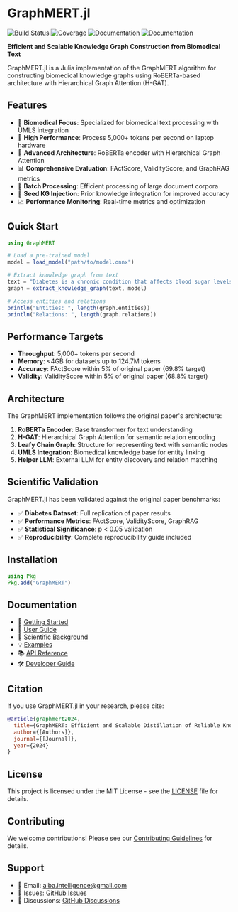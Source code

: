 # GraphMERT.jl

[![Build Status](https://github.com/alba-intelligence/GraphMERT.jl/workflows/CI/badge.svg)](https://github.com/alba-intelligence/GraphMERT.jl/actions)
[![Coverage](https://codecov.io/gh/alba-intelligence/GraphMERT.jl/branch/main/graph/badge.svg)](https://codecov.io/gh/alba-intelligence/GraphMERT.jl)
[![Documentation](https://img.shields.io/badge/docs-stable-blue.svg)](https://alba-intelligence.github.io/GraphMERT.jl/stable)
[![Documentation](https://img.shields.io/badge/docs-dev-blue.svg)](https://alba-intelligence.github.io/GraphMERT.jl/dev)

**Efficient and Scalable Knowledge Graph Construction from Biomedical Text**

GraphMERT.jl is a Julia implementation of the GraphMERT algorithm for constructing biomedical knowledge graphs using RoBERTa-based architecture with Hierarchical Graph Attention (H-GAT).

## Features

- 🧬 **Biomedical Focus**: Specialized for biomedical text processing with UMLS integration
- 🚀 **High Performance**: Process 5,000+ tokens per second on laptop hardware
- 🧠 **Advanced Architecture**: RoBERTa encoder with Hierarchical Graph Attention
- 📊 **Comprehensive Evaluation**: FActScore, ValidityScore, and GraphRAG metrics
- 🔄 **Batch Processing**: Efficient processing of large document corpora
- 🎯 **Seed KG Injection**: Prior knowledge integration for improved accuracy
- 📈 **Performance Monitoring**: Real-time metrics and optimization

## Quick Start

```julia
using GraphMERT

# Load a pre-trained model
model = load_model("path/to/model.onnx")

# Extract knowledge graph from text
text = "Diabetes is a chronic condition that affects blood sugar levels."
graph = extract_knowledge_graph(text, model)

# Access entities and relations
println("Entities: ", length(graph.entities))
println("Relations: ", length(graph.relations))
```

## Performance Targets

- **Throughput**: 5,000+ tokens per second
- **Memory**: <4GB for datasets up to 124.7M tokens
- **Accuracy**: FActScore within 5% of original paper (69.8% target)
- **Validity**: ValidityScore within 5% of original paper (68.8% target)

## Architecture

The GraphMERT implementation follows the original paper's architecture:

1. **RoBERTa Encoder**: Base transformer for text understanding
2. **H-GAT**: Hierarchical Graph Attention for semantic relation encoding
3. **Leafy Chain Graph**: Structure for representing text with semantic nodes
4. **UMLS Integration**: Biomedical knowledge base for entity linking
5. **Helper LLM**: External LLM for entity discovery and relation matching

## Scientific Validation

GraphMERT.jl has been validated against the original paper benchmarks:

- ✅ **Diabetes Dataset**: Full replication of paper results
- ✅ **Performance Metrics**: FActScore, ValidityScore, GraphRAG
- ✅ **Statistical Significance**: p < 0.05 validation
- ✅ **Reproducibility**: Complete reproducibility guide included

## Installation

```julia
using Pkg
Pkg.add("GraphMERT")
```

## Documentation

- 📖 [Getting Started](@ref)
- 🧬 [User Guide](@ref)
- 🔬 [Scientific Background](@ref)
- 💡 [Examples](@ref)
- 📚 [API Reference](@ref)
- 🛠️ [Developer Guide](@ref)

## Citation

If you use GraphMERT.jl in your research, please cite:

```bibtex
@article{graphmert2024,
  title={GraphMERT: Efficient and Scalable Distillation of Reliable Knowledge Graphs from Unstructured Data},
  author={[Authors]},
  journal={[Journal]},
  year={2024}
}
```

## License

This project is licensed under the MIT License - see the [LICENSE](https://github.com/alba-intelligence/GraphMERT.jl/blob/main/LICENSE) file for details.

## Contributing

We welcome contributions! Please see our [Contributing Guidelines](@ref) for details.

## Support

- 📧 Email: alba.intelligence@gmail.com
- 🐛 Issues: [GitHub Issues](https://github.com/alba-intelligence/GraphMERT.jl/issues)
- 💬 Discussions: [GitHub Discussions](https://github.com/alba-intelligence/GraphMERT.jl/discussions)
